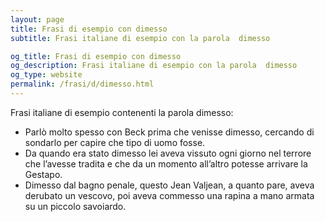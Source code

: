 ```yaml
---
layout: page
title: Frasi di esempio con dimesso 
subtitle: Frasi italiane di esempio con la parola  dimesso

og_title: Frasi di esempio con dimesso 
og_description: Frasi italiane di esempio con la parola  dimesso
og_type: website
permalink: /frasi/d/dimesso.html
---
```


Frasi italiane di esempio contenenti la parola dimesso:


- Parlò molto spesso con Beck prima che venisse dimesso, cercando di sondarlo per capire che tipo di uomo fosse.
- Da quando era stato dimesso lei aveva vissuto ogni giorno nel terrore che l’avesse tradita e che da un momento all’altro potesse arrivare la Gestapo.
- Dimesso dal bagno penale, questo Jean Valjean, a quanto pare, aveva derubato un vescovo, poi aveva commesso una rapina a mano armata su un piccolo savoiardo.
